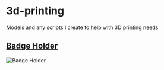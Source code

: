 # 3d-printing
Models and any scripts I create to help with 3D printing needs

## [Badge Holder](badge-holder)

![Badge Holder](badge-holder/badge-holder.png)
